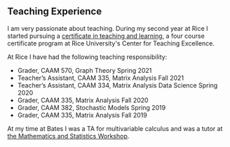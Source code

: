 ## Teaching Experience

I am very passionate about teaching.
During my second year at Rice I started pursuing a [certificate in teaching and learning](https://cte.rice.edu/grads), a four course certificate program at Rice University's Center for Teaching Excellence.

At Rice I have had the following teaching responsibility:
- Grader, CAAM 570, Graph Theory Spring 2021
- Teacher’s Assistant, CAAM 335, Matrix Analysis Fall 2021
- Teacher’s Assistant, CAAM 334, Matrix Analysis Data Science Spring 2020
- Grader, CAAM 335, Matrix Analysis Fall 2020
- Grader, CAAM 382, Stochastic Models Spring 2019
- Grader, CAAM 335, Matrix Analysis Fall 2019

At my time at Bates I was a TA for multivariable calculus and was a tutor at [the Mathematics and Statistics Workshop](https://www.bates.edu/math-stat-workshop/).
